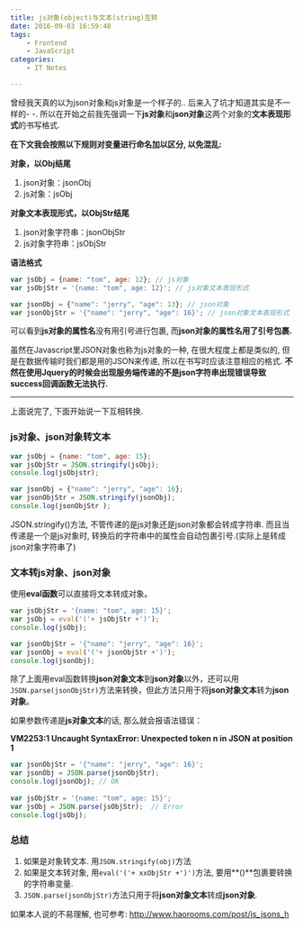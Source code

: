 ```yaml
---
title: js对象(object)与文本(string)互转
date: 2016-09-03 16:59:48
tags:
	- Frontend
	- JavaScript
categories:
	- IT Notes

---
```


曾经我天真的以为json对象和js对象是一个样子的.. 后来入了坑才知道其实是不一样的- -. 所以在开始之前我先强调一下**js对象**和**json对象**这两个对象的**文本表现形式**的书写格式.

**在下文我会按照以下规则对变量进行命名加以区分, 以免混乱:** 

<!-- more --> 

**对象，以Obj结尾**
1. json对象：jsonObj
2. js对象：jsObj



**对象文本表现形式，以ObjStr结尾**

1. json对象字符串：jsonObjStr
2. js对象字符串：jsObjStr




**语法格式**
```Javascript
var jsObj = {name: "tom", age: 12}; // js对象
var jsObjStr = '{name: "tom", age: 12}'; // js对象文本表现形式

var jsonObj = {"name": "jerry", "age": 13}; // json对象
var jsonObjStr = '{"name": "jerry", "age": 16}'; // json对象文本表现形式
```

可以看到**js对象的属性名**没有用引号进行包裹, 而**json对象的属性名用了引号包裹.**

虽然在Javascript里JSON对象也称为js对象的一种, 在很大程度上都是类似的, 但是在数据传输时我们都是用的JSON来传递, 所以在书写时应该注意相应的格式. **不然在使用Jquery的时候会出现服务端传递的不是json字符串出现错误导致success回调函数无法执行.**



-----



上面说完了, 下面开始说一下互相转换.

### **js对象**、**json对象**转**文本**
```Javascript
var jsObj = {name: "tom", age: 15};
var jsObjStr = JSON.stringify(jsObj);
console.log(jsObjstr);

var jsonObj = {"name": "jerry", "age": 16};
var jsonObjStr = JSON.stringify(jsonObj);
console.log(jsonObjStr );
```
JSON.stringify()方法, 不管传递的是js对象还是json对象都会转成字符串. 而且当传递是一个是js对象时, 转换后的字符串中的属性会自动包裹引号.(实际上是转成json对象字符串了)


### **文本**转**js对象**、**json对象**

使用**eval函数**可以直接将文本转成对象。

```Javascript
var jsObjStr = '{name: "tom", age: 15}';
var jsObj = eval('('+ jsObjStr +')');
console.log(jsObj);

var jsonObjStr = '{"name": "jerry", "age": 16}';
var jsonObj = eval('('+ jsonObjStr +')');            
console.log(jsonObj);
```

除了上面用eval函数转换**json对象文本**到**json对象**以外，还可以用`JSON.parse(jsonObjStr)`方法来转换，但此方法只用于将**json对象文本**转为**json对象**。

如果参数传递是**js对象文本**的话, 那么就会报语法错误：

> 
**VM2253:1 Uncaught SyntaxError: Unexpected token n in JSON at position 1**

```Javascript
var jsonObjStr = '{"name": "jerry", "age": 16}'; 
var jsonObj = JSON.parse(jsonObjStr);
console.log(jsonObj); // OK
            
var jsObjStr = '{name: "tom", age: 15}';
var jsObj = JSON.parse(jsObjStr);  // Error
console.log(jsObj);
```


### 总结
1. 如果是对象转文本. 用`JSON.stringify(obj)`方法
2. 如果是文本转对象, 用`eval('('+ xxObjStr +')')`方法, 要用**()**包裹要转换的字符串变量. 
3. `JSON.parse(jsonObjStr)`方法只用于将**json对象文本**转成**json对象**.


如果本人说的不易理解, 也可参考: http://www.haorooms.com/post/js_jsons_h
